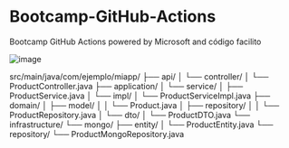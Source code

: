 # Bootcamp-GitHub-Actions
Bootcamp GitHub Actions powered by Microsoft and código facilito

![image](https://github.com/user-attachments/assets/b426ba16-5a27-4b13-98a0-876b6e162990)

src/main/java/com/ejemplo/miapp/ ├── api/ │ └── controller/ │ └── ProductController.java ├── application/ │ └── service/ │ ├── ProductService.java │ └── impl/ │ └── ProductServiceImpl.java ├── domain/ │ ├── model/ │ │ └── Product.java │ ├── repository/ │ │ └── ProductRepository.java │ └── dto/ │ └── ProductDTO.java └── infrastructure/ └── mongo/ ├── entity/ │ └── ProductEntity.java └── repository/ └── ProductMongoRepository.java
